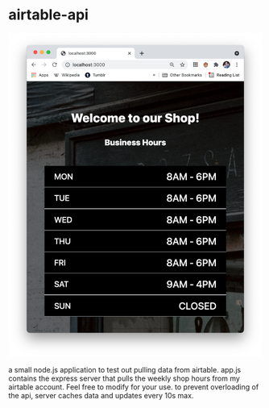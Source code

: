 # airtable-api

![screenshot](screen_shot.png)

a small node.js application to test out pulling data from airtable.  app.js contains the express server that pulls the weekly shop hours from my airtable account.  Feel free to modify for your use.  to prevent overloading of the api, server caches data and updates every 10s max.


